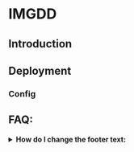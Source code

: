 # IMGDD

## Introduction

## Deployment
### Config

## FAQ:
<details>
  <summary>
    <b>How do I change the footer text:</b>
  </summary>
IMGDD provides a slot-filler based system to allow users to change some text on the web client. The footer text uses this system and has the slot-id `footer-content`. You can register a plugin to change it to the content you want.

For example you can use the following snipet:
```javascript
  registerPlugin({textSlots: {
    "footer-content": function(React) {
      return React.createElement("div", {className: "text-center text-sm text-neutral-500 dark:text-neutral-400"}, "Powered by ", React.createElement("a", {href: "https://mywebsite.home.arpa", className: "text-neutral-500 dark:text-neutral-400"}, "My website"));
    }
  }});
```
</details>
